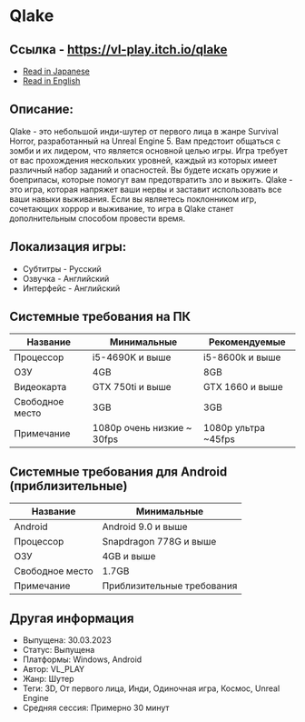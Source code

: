 # Qlake

## Ссылка - https://vl-play.itch.io/qlake

- [Read in Japanese](README.ja.md)
- [Read in English](README.md)

## Описание:
Qlake - это небольшой инди-шутер от первого лица в жанре Survival Horror, разработанный на Unreal Engine 5. Вам предстоит общаться с зомби и их лидером, что является основной целью игры. Игра требует от вас прохождения нескольких уровней, каждый из которых имеет различный набор заданий и опасностей. Вы будете искать оружие и боеприпасы, которые помогут вам предотвратить зло и выжить. Qlake - это игра, которая напряжет ваши нервы и заставит использовать все ваши навыки выживания. Если вы являетесь поклонником игр, сочетающих хоррор и выживание, то игра в Qlake станет дополнительным способом провести время.

## Локализация игры:
- Субтитры - Русский
- Озвучка - Английский
- Интерфейс - Английский

## Системные требования на ПК

| Название	   | Минимальные             |	Рекомендуемые
|--------------|-------------------------|-------------------------|
| Процессор	   | i5-4690K и выше         | i5-8600k и выше
| ОЗУ	         | 4GB	                   | 8GB
| Видеокарта	 | GTX 750ti и выше        | GTX 1660 и выше
| Свободное место | 3GB	                   | 3GB
| Примечание	   | 1080p очень низкие ~ 30fps | 1080p ультра ~45fps

## Системные требования для Android (приблизительные)

| Название	   | Минимальные              
|--------------|--------------------------|
| Android	     | Android 9.0 и выше       
| Процессор	   | Snapdragon 778G и выше                    
| ОЗУ	         | 4GB и выше   
| Свободное место | 1.7GB                    
| Примечание	   | Приблизительные требования

## Другая информация
- Выпущена: 30.03.2023
- Статус: Выпущена
- Платформы: Windows, Android
- Автор: VL_PLAY
- Жанр: Шутер
- Теги: 3D, От первого лица, Инди, Одиночная игра, Космос, Unreal Engine
- Средняя сессия: Примерно 30 минут